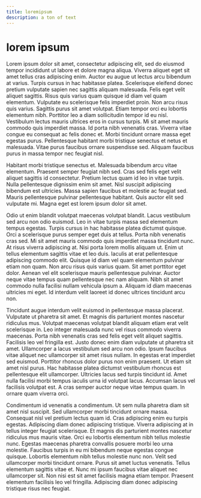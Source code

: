 ```yaml
---
title: loremipsum
description: a ton of text
---
```

# lorem ipsum

Lorem ipsum dolor sit amet, consectetur adipiscing elit, sed do eiusmod tempor incididunt ut labore et dolore magna aliqua. Viverra aliquet eget sit amet tellus cras adipiscing enim. Auctor eu augue ut lectus arcu bibendum at varius. Turpis cursus in hac habitasse platea. Scelerisque eleifend donec pretium vulputate sapien nec sagittis aliquam malesuada. Felis eget velit aliquet sagittis. Risus quis varius quam quisque id diam vel quam elementum. Vulputate eu scelerisque felis imperdiet proin. Non arcu risus quis varius. Sagittis purus sit amet volutpat. Etiam tempor orci eu lobortis elementum nibh. Porttitor leo a diam sollicitudin tempor id eu nisl. Vestibulum lectus mauris ultrices eros in cursus turpis. Mi sit amet mauris commodo quis imperdiet massa. Id porta nibh venenatis cras. Viverra vitae congue eu consequat ac felis donec et. Morbi tincidunt ornare massa eget egestas purus. Pellentesque habitant morbi tristique senectus et netus et malesuada. Vitae purus faucibus ornare suspendisse sed. Aliquam faucibus purus in massa tempor nec feugiat nisl.

Habitant morbi tristique senectus et. Malesuada bibendum arcu vitae elementum. Praesent semper feugiat nibh sed. Cras sed felis eget velit aliquet sagittis id consectetur. Pretium lectus quam id leo in vitae turpis. Nulla pellentesque dignissim enim sit amet. Nisl suscipit adipiscing bibendum est ultricies. Massa sapien faucibus et molestie ac feugiat sed. Mauris pellentesque pulvinar pellentesque habitant. Quis auctor elit sed vulputate mi. Magna eget est lorem ipsum dolor sit amet.

Odio ut enim blandit volutpat maecenas volutpat blandit. Lacus vestibulum sed arcu non odio euismod. Leo in vitae turpis massa sed elementum tempus egestas. Turpis cursus in hac habitasse platea dictumst quisque. Orci a scelerisque purus semper eget duis at tellus. Porta nibh venenatis cras sed. Mi sit amet mauris commodo quis imperdiet massa tincidunt nunc. At risus viverra adipiscing at. Nisi porta lorem mollis aliquam ut. Enim ut tellus elementum sagittis vitae et leo duis. Iaculis at erat pellentesque adipiscing commodo elit. Quisque id diam vel quam elementum pulvinar etiam non quam. Non arcu risus quis varius quam. Sit amet porttitor eget dolor. Aenean vel elit scelerisque mauris pellentesque pulvinar. Auctor neque vitae tempus quam pellentesque nec nam aliquam. Nibh sit amet commodo nulla facilisi nullam vehicula ipsum a. Aliquam id diam maecenas ultricies mi eget. Id interdum velit laoreet id donec ultrices tincidunt arcu non.

Tincidunt augue interdum velit euismod in pellentesque massa placerat. Vulputate ut pharetra sit amet. Et magnis dis parturient montes nascetur ridiculus mus. Volutpat maecenas volutpat blandit aliquam etiam erat velit scelerisque in. Leo integer malesuada nunc vel risus commodo viverra maecenas. Porta nibh venenatis cras sed felis eget velit aliquet sagittis. Facilisis leo vel fringilla est. Justo donec enim diam vulputate ut pharetra sit amet. Ullamcorper a lacus vestibulum sed arcu non odio. Ipsum faucibus vitae aliquet nec ullamcorper sit amet risus nullam. In egestas erat imperdiet sed euismod. Porttitor rhoncus dolor purus non enim praesent. Ut etiam sit amet nisl purus. Hac habitasse platea dictumst vestibulum rhoncus est pellentesque elit ullamcorper. Ultricies lacus sed turpis tincidunt id. Amet nulla facilisi morbi tempus iaculis urna id volutpat lacus. Accumsan lacus vel facilisis volutpat est. A cras semper auctor neque vitae tempus quam. In ornare quam viverra orci.

Condimentum id venenatis a condimentum. Ut sem nulla pharetra diam sit amet nisl suscipit. Sed ullamcorper morbi tincidunt ornare massa. Consequat nisl vel pretium lectus quam id. Cras adipiscing enim eu turpis egestas. Adipiscing diam donec adipiscing tristique. Viverra adipiscing at in tellus integer feugiat scelerisque. Et magnis dis parturient montes nascetur ridiculus mus mauris vitae. Orci eu lobortis elementum nibh tellus molestie nunc. Egestas maecenas pharetra convallis posuere morbi leo urna molestie. Faucibus turpis in eu mi bibendum neque egestas congue quisque. Lobortis elementum nibh tellus molestie nunc non. Velit sed ullamcorper morbi tincidunt ornare. Purus sit amet luctus venenatis. Tellus elementum sagittis vitae et. Nunc mi ipsum faucibus vitae aliquet nec ullamcorper sit. Non nisi est sit amet facilisis magna etiam tempor. Praesent elementum facilisis leo vel fringilla. Adipiscing diam donec adipiscing tristique risus nec feugiat.

